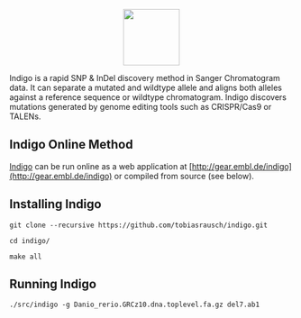 <p align="center">
  <img height="100" src="https://raw.githubusercontent.com/tobiasrausch/indigo/master/indigo.png">
</p>

Indigo is a rapid SNP & InDel discovery method in Sanger Chromatogram data. It can separate a mutated and wildtype allele and aligns both alleles against a reference sequence or wildtype chromatogram. Indigo discovers mutations generated by genome editing tools such as CRISPR/Cas9 or TALENs.

Indigo Online Method
--------------------

[Indigo](http://gear.embl.de/indigo) can be run online as a web application at [http://gear.embl.de/indigo](http://gear.embl.de/indigo) or compiled from source (see below).


Installing Indigo
-----------------

`git clone --recursive https://github.com/tobiasrausch/indigo.git`

`cd indigo/`

`make all`

Running Indigo
--------------

`./src/indigo -g Danio_rerio.GRCz10.dna.toplevel.fa.gz del7.ab1`
